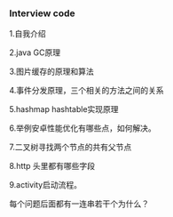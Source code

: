 ### Interview code

1.自我介绍

2.java GC原理

3.图片缓存的原理和算法

4.事件分发原理，三个相关的方法之间的关系

5.hashmap hashtable实现原理

6.举例安卓性能优化有哪些点，如何解决。

7.二叉树寻找两个节点的共有父节点

8.http 头里都有哪些字段

9.activity启动流程。

每个问题后面都有一连串若干个为什么？